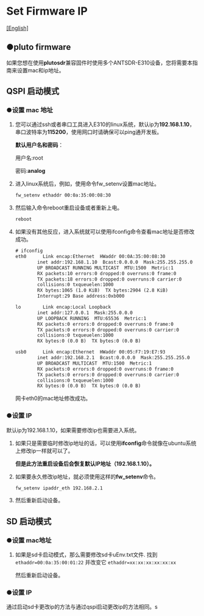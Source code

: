 # Set Firmware IP

[[English]](../../../../device_and_usage_manual/ANTSDR_E_Series_Module/ANTSDR_E316_Reference_Manual/set_the_iio_firmware_ip.html)

## ●pluto firmware

如果您想在使用**plutosdr**兼容固件时使用多个ANTSDR-E310设备，您将需要本指南来设置mac和ip地址。

## QSPI 启动模式
### ●设置 mac 地址
1. 
    您可以通过ssh或者串口工具进入E310的linux系统，默认ip为**192.168.1.10**，串口波特率为**115200**，使用网口时请确保可以ping通开发板。

    **默认用户名和密码**：
    
    用户名:root 
    
    密码:**analog**

2. 
    进入linux系统后，例如，使用命令fw_setenv设置mac地址。

    ```sh
    fw_setenv ethaddr 00:0a:35:00:08:30
    ```

3. 
    然后输入命令reboot重启设备或者重新上电。
    ```sh
    reboot
    ```

4. 
    如果没有其他反应，进入系统就可以使用ifconfig命令查看mac地址是否修改成功。

    ```txt
    # ifconfig 
    eth0      Link encap:Ethernet  HWaddr 00:0A:35:00:08:30  
            inet addr:192.168.1.10  Bcast:0.0.0.0  Mask:255.255.255.0
            UP BROADCAST RUNNING MULTICAST  MTU:1500  Metric:1
            RX packets:10 errors:0 dropped:0 overruns:0 frame:0
            TX packets:18 errors:0 dropped:0 overruns:0 carrier:0
            collisions:0 txqueuelen:1000 
            RX bytes:1065 (1.0 KiB)  TX bytes:2904 (2.8 KiB)
            Interrupt:29 Base address:0xb000 
    
    lo        Link encap:Local Loopback  
            inet addr:127.0.0.1  Mask:255.0.0.0
            UP LOOPBACK RUNNING  MTU:65536  Metric:1
            RX packets:0 errors:0 dropped:0 overruns:0 frame:0
            TX packets:0 errors:0 dropped:0 overruns:0 carrier:0
            collisions:0 txqueuelen:1000 
            RX bytes:0 (0.0 B)  TX bytes:0 (0.0 B)
    
    usb0      Link encap:Ethernet  HWaddr 00:05:F7:19:E7:93  
            inet addr:192.168.2.1  Bcast:0.0.0.0  Mask:255.255.255.0
            UP BROADCAST MULTICAST  MTU:1500  Metric:1
            RX packets:0 errors:0 dropped:0 overruns:0 frame:0
            TX packets:0 errors:0 dropped:0 overruns:0 carrier:0
            collisions:0 txqueuelen:1000 
            RX bytes:0 (0.0 B)  TX bytes:0 (0.0 B)
    
    ```
    网卡eth0的mac地址修改成功。

### ●设置 IP

默认ip为192.168.1.10，如果需要修改ip也需要进入系统。

1. 
    如果只是需要临时修改ip地址的话，可以使用**ifconfig**命令就像在ubuntu系统上修改ip一样就可以了。

    **但是此方法重启设备后会恢复默认IP地址（192.168.1.10）。**

2. 
    如果要永久修改ip地址，就必须使用这样的**fw_setenv**命令。
    ```sh
    fw_setenv ipaddr_eth 192.168.2.1
    ```

3. 
    然后重新启动设备。


## SD 启动模式
### ●设置 mac地址
1. 
    如果是sd卡启动模式，那么需要修改sd卡uEnv.txt文件. 找到 ```ethaddr=00:0a:35:00:01:22``` 并改变它 ```ethaddr=xx:xx:xx:xx:xx:xx```

    然后重新启动设备。


### ●设置 IP

通过启动sd卡更改ip的方法与通过qspi启动更改ip的方法相同。s